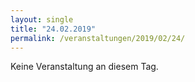 ```yaml
---
layout: single
title: "24.02.2019"
permalink: /veranstaltungen/2019/02/24/
---
```


Keine Veranstaltung an diesem Tag.
